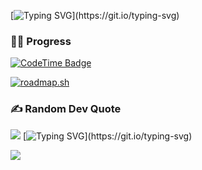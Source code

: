 [![Typing SVG](https://readme-typing-svg.demolab.com?font=Fira+Code&pause=1000&color=0EF732&width=435&lines=Hey%2C+I'm+Brian+Riant+in+Christ;I+Break+and+Learn+things+online.)](https://git.io/typing-svg)

### 🏃‍♂️ Progress 
[![CodeTime Badge](https://img.shields.io/endpoint?style=plastic&color=222&url=https%3A%2F%2Fapi.codetime.dev%2Fv3%2Fusers%2Fshield%3Fuid%3D32365)](https://codetime.dev)

[![roadmap.sh](https://roadmap.sh/card/wide/65bcf4550c548122837e7870?variant=dark)](https://roadmap.sh)

### ✍️ Random Dev Quote
![](https://quotes-github-readme.vercel.app/api?type=horizontal&theme=tokyonight)
[![Typing SVG](https://readme-typing-svg.demolab.com?font=Fira+Code&size=16&pause=1000&color=00F707&width=435&lines=%3E+Building.+Breaking.+Learning.+Repeating.)](https://git.io/typing-svg)

<div align="left">
  <img src="https://visitor-badge.laobi.icu/badge?page_id=brianriant.brianriant&rstyle=plastic&left_text=Profile%20Views%20:"  />
</div>
<!-- Proudly created with GPRM ( https://gprm.itsvg.in ) -->
